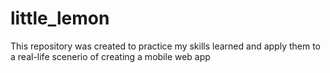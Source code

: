 # little_lemon
This repository was created to practice my skills learned and apply them to a real-life scenerio of creating a mobile web app
